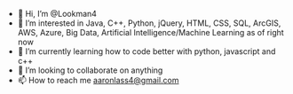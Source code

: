 - 👋 Hi, I’m @Lookman4
- 👀 I’m interested in Java, C++, Python, jQuery, HTML, CSS, SQL, ArcGIS, AWS, Azure, Big Data, Artificial Intelligence/Machine Learning as of right now 
- 🌱 I’m currently learning how to code better with python, javascript and c++
- 💞️ I’m looking to collaborate on anything 
- 📫 How to reach me aaronlass4@gmail.com

<!---
Lookman4/Lookman4 is a ✨ special ✨ repository because its `README.md` (this file) appears on your GitHub profile.
You can click the Preview link to take a look at your changes.
--->
